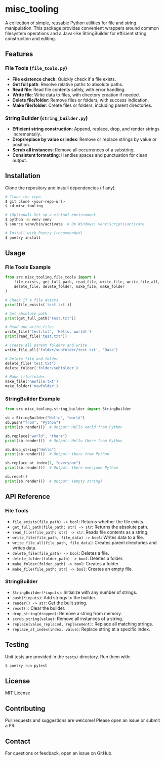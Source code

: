 # misc_tooling

A collection of simple, reusable Python utilities for file and string manipulation. This package provides convenient wrappers around common filesystem operations and a Java-like StringBuilder for efficient string construction and editing.

## Features

### File Tools (`file_tools.py`)
- **File existence check**: Quickly check if a file exists.
- **Get full path**: Resolve relative paths to absolute paths.
- **Read file**: Read file contents safely, with error handling.
- **Write file**: Write data to files, with directory creation if needed.
- **Delete file/folder**: Remove files or folders, with success indication.
- **Make file/folder**: Create files or folders, including parent directories.

### String Builder (`string_builder.py`)
- **Efficient string construction**: Append, replace, drop, and render strings incrementally.
- **Drop/replace by value or index**: Remove or replace strings by value or position.
- **Scrub all instances**: Remove all occurrences of a substring.
- **Consistent formatting**: Handles spaces and punctuation for clean output.

## Installation

Clone the repository and install dependencies (if any):

```bash
# Clone the repo
$ git clone <your-repo-url>
$ cd misc_tooling

# (Optional) Set up a virtual environment
$ python -m venv venv
$ source venv/bin/activate  # On Windows: venv\Scripts\activate

# Install with Poetry (recommended)
$ poetry install
```

## Usage

### File Tools Example
```python
from src.misc_tooling.file_tools import (
    file_exists, get_full_path, read_file, write_file, write_file_all,
    delete_file, delete_folder, make_file, make_folder
)

# Check if a file exists
print(file_exists('test.txt'))

# Get absolute path
print(get_full_path('test.txt'))

# Read and write files
write_file('test.txt', 'Hello, world!')
print(read_file('test.txt'))

# Create all parent folders and write
write_file_all('folder/subfolder/test.txt', 'Data')

# Delete file and folder
delete_file('test.txt')
delete_folder('folder/subfolder')

# Make file/folder
make_file('newfile.txt')
make_folder('newfolder')
```

### StringBuilder Example
```python
from src.misc_tooling.string_builder import StringBuilder

sb = StringBuilder("Hello", "world")
sb.push("from", "Python")
print(sb.render())  # Output: Hello world from Python

sb.replace("world", "there")
print(sb.render())  # Output: Hello there from Python

sb.drop_string("Hello")
print(sb.render())  # Output: there from Python

sb.replace_at_index(1, "everyone")
print(sb.render())  # Output: there everyone Python

sb.reset()
print(sb.render())  # Output: (empty string)
```

## API Reference

### File Tools
- `file_exists(file_path) -> bool`: Returns whether the file exists.
- `get_full_path(file_path: str) -> str`: Returns the absolute path.
- `read_file(file_path: str) -> str`: Reads file contents as a string.
- `write_file(file_path, file_data) -> bool`: Writes data to a file.
- `write_file_all(file_path, file_data)`: Creates parent directories and writes data.
- `delete_file(file_path) -> bool`: Deletes a file.
- `delete_folder(folder_path) -> bool`: Deletes a folder.
- `make_folder(folder_path) -> bool`: Creates a folder.
- `make_file(file_path: str) -> bool`: Creates an empty file.

### StringBuilder
- `StringBuilder(*inputs)`: Initialize with any number of strings.
- `push(*inputs)`: Add strings to the builder.
- `render() -> str`: Get the built string.
- `reset()`: Clear the builder.
- `drop_string(dropped)`: Remove a string from memory.
- `scrub_string(value)`: Remove all instances of a string.
- `replace(value_replaced, replacement)`: Replace all matching strings.
- `replace_at_index(index, value)`: Replace string at a specific index.

## Testing

Unit tests are provided in the `tests/` directory. Run them with:

```bash
$ poetry run pytest
```

## License

MIT License

## Contributing

Pull requests and suggestions are welcome! Please open an issue or submit a PR.

## Contact

For questions or feedback, open an issue on GitHub.
